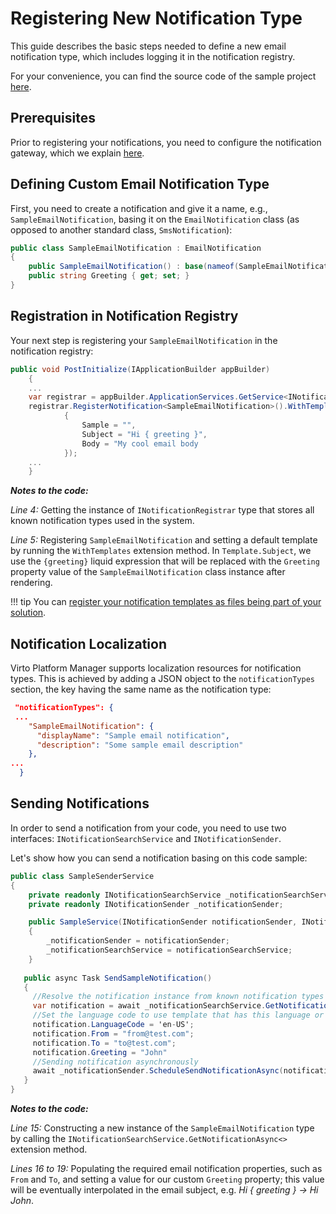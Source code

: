 ﻿# Registering New Notification Type

This guide describes the basic steps needed to define a new email notification type, which includes logging it in the notification registry.

For your convenience, you can find the source code of the sample project [here](https://github.com/VirtoCommerce/vc-module-notification/tree/dev/samples).

## Prerequisites

Prior to registering your notifications, you need to configure the notification gateway, which we explain [here](../../Getting-Started/Post-Installation-Steps/02-configuring-email-notifications.md).

## Defining Custom Email Notification Type

First, you need to create a notification and give it a name, e.g., `SampleEmailNotification`, basing it on the `EmailNotification` class (as opposed to another standard class, `SmsNotification`):

```csharp title="SampleEmailNotification.cs"
public class SampleEmailNotification : EmailNotification
{
    public SampleEmailNotification() : base(nameof(SampleEmailNotification)) {}
    public string Greeting { get; set; }
}
```

## Registration in Notification Registry

Your next step is registering your `SampleEmailNotification` in the notification registry:

```csharp title="module.cs" linenums="1"
public void PostInitialize(IApplicationBuilder appBuilder)
	{
	...
	var registrar = appBuilder.ApplicationServices.GetService<INotificationRegistrar>();
	registrar.RegisterNotification<SampleEmailNotification>().WithTemplates(new EmailNotificationTemplate()
            {
                Sample = "",
                Subject = "Hi { greeting }",
                Body = "My cool email body
            });
	...
	}
```

***Notes to the code:***
	
*Line 4:* Getting the instance of `INotificationRegistrar` type that stores all known notification types used in the system.
	
*Line 5:* Registering `SampleEmailNotification` and setting a default template by running the `WithTemplates` extension method. In `Template.Subject`, we use the `{greeting}` liquid expression that will be replaced with the `Greeting` property value of the `SampleEmailNotification` class instance after rendering.

!!! tip
	You can [register your notification templates as files being part of your solution](notification-templates.md).

## Notification Localization

Virto Platform Manager supports localization resources for notification types. This is achieved by adding a JSON object to the `notificationTypes` section, the key having the same name as the notification type:

```json title="Localization/en.VirtoCommerce.NotificationsExample.json"
 "notificationTypes": {
 ...
    "SampleEmailNotification": {
      "displayName": "Sample email notification",
      "description": "Some sample email description"
    },
...
  }
```

## Sending Notifications

In order to send a notification from your code, you need to use two interfaces: `INotificationSearchService` and `INotificationSender`.

Let's show how you can send a notification basing on this code sample:

```csharp linenums="1"
public class SampleSenderService 
{
    private readonly INotificationSearchService _notificationSearchService;
    private readonly INotificationSender _notificationSender;

    public SampleService(INotificationSender notificationSender, INotificationSearchService notificationSearchService)
    {
        _notificationSender = notificationSender;
        _notificationSearchService = notificationSearchService;
    }
    
   public async Task SendSampleNotification()
   {
     //Resolve the notification instance from known notification types via registry
     var notification = await _notificationSearchService.GetNotificationAsync<SampleEmailNotification>();
     //Set the language code to use template that has this language or left empty, then template with empty language will be used
     notification.LanguageCode = 'en-US';
     notification.From = "from@test.com";
     notification.To = "to@test.com";
     notification.Greeting = "John"
     //Sending notification asynchronously
     await _notificationSender.ScheduleSendNotificationAsync(notification);     
   }
}
```

***Notes to the code:***
	
*Line 15:* Constructing a new instance of the `SampleEmailNotification` type by calling the `INotificationSearchService.GetNotificationAsync<>` extension method.
	
*Lines 16 to 19:* Populating the required email notification properties, such as `From` and `To`, and setting a value for our custom `Greeting` property; this value will be eventually interpolated in the email subject, e.g. *Hi { greeting } → Hi John*.
